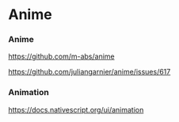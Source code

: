 # Anime


### Anime
https://github.com/m-abs/anime

https://github.com/juliangarnier/anime/issues/617

### Animation

https://docs.nativescript.org/ui/animation
